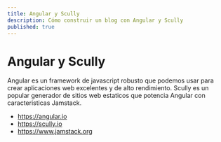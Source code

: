 ```yaml
---
title: Angular y Scully
description: Cómo construir un blog con Angular y Scully
published: true
---
```


# Angular y Scully
Angular es un framework de javascript robusto que podemos usar para crear aplicaciones web excelentes y de alto rendimiento.
Scully es un popular generador de sitios web estaticos que potencia Angular con caracteristicas Jamstack.
- https://angular.io
- https://scully.io
- https://www.jamstack.org